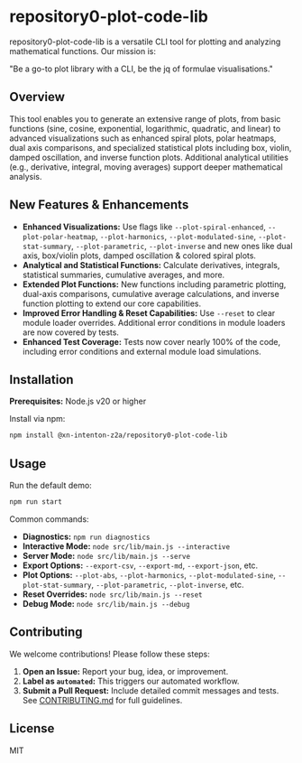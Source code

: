 # repository0-plot-code-lib

repository0-plot-code-lib is a versatile CLI tool for plotting and analyzing mathematical functions. Our mission is:

"Be a go-to plot library with a CLI, be the jq of formulae visualisations."

## Overview

This tool enables you to generate an extensive range of plots, from basic functions (sine, cosine, exponential, logarithmic, quadratic, and linear) to advanced visualizations such as enhanced spiral plots, polar heatmaps, dual axis comparisons, and specialized statistical plots including box, violin, damped oscillation, and inverse function plots. Additional analytical utilities (e.g., derivative, integral, moving averages) support deeper mathematical analysis.

## New Features & Enhancements

- **Enhanced Visualizations:** Use flags like `--plot-spiral-enhanced`, `--plot-polar-heatmap`, `--plot-harmonics`, `--plot-modulated-sine`, `--plot-stat-summary`, `--plot-parametric`, `--plot-inverse` and new ones like dual axis, box/violin plots, damped oscillation & colored spiral plots.
- **Analytical and Statistical Functions:** Calculate derivatives, integrals, statistical summaries, cumulative averages, and more.
- **Extended Plot Functions:** New functions including parametric plotting, dual-axis comparisons, cumulative average calculations, and inverse function plotting to extend our core capabilities.
- **Improved Error Handling & Reset Capabilities:** Use `--reset` to clear module loader overrides. Additional error conditions in module loaders are now covered by tests.
- **Enhanced Test Coverage:** Tests now cover nearly 100% of the code, including error conditions and external module load simulations.

## Installation

**Prerequisites:** Node.js v20 or higher

Install via npm:

```bash
npm install @xn-intenton-z2a/repository0-plot-code-lib
```

## Usage

Run the default demo:

```bash
npm run start
```

Common commands:

- **Diagnostics:** `npm run diagnostics`
- **Interactive Mode:** `node src/lib/main.js --interactive`
- **Server Mode:** `node src/lib/main.js --serve`
- **Export Options:** `--export-csv`, `--export-md`, `--export-json`, etc.
- **Plot Options:** `--plot-abs`, `--plot-harmonics`, `--plot-modulated-sine`, `--plot-stat-summary`, `--plot-parametric`, `--plot-inverse`, etc.
- **Reset Overrides:** `node src/lib/main.js --reset`
- **Debug Mode:** `node src/lib/main.js --debug`

## Contributing

We welcome contributions! Please follow these steps:

1. **Open an Issue:** Report your bug, idea, or improvement.
2. **Label as `automated`:** This triggers our automated workflow.
3. **Submit a Pull Request:** Include detailed commit messages and tests. See [CONTRIBUTING.md](./CONTRIBUTING.md) for full guidelines.

## License

MIT

